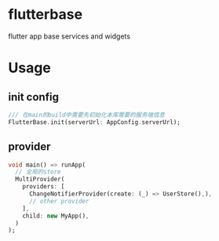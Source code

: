 # flutterbase

flutter app base services and widgets

# Usage

## init config
```dart
/// 在main的build中需要先初始化本库需要的服务端信息
FlutterBase.init(serverUrl: AppConfig.serverUrl);
```
## provider
```dart
void main() => runApp(
  // 全局的store
  MultiProvider(
    providers: [
      ChangeNotifierProvider(create: (_) => UserStore(),),
      // other provider
    ],
    child: new MyApp(),
  )
);
```
